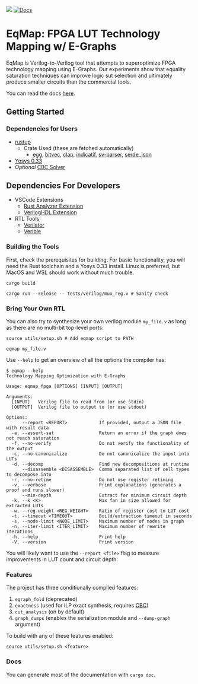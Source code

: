 ![](https://github.com/cornell-zhang/eqmap/actions/workflows/rust.yml/badge.svg)
[![Docs](https://img.shields.io/badge/docs-github--pages-blue)](https://cornell-zhang.github.io/eqmap/)

# EqMap: FPGA LUT Technology Mapping w/ E-Graphs

EqMap is Verilog-to-Verilog tool that attempts to superoptimize FPGA technology mapping using E-Graphs. Our experiments show that equality saturation techniques can improve logic sut selection and ultimately produce smaller circuits than the commercial tools.

You can read the docs [here](https://cornell-zhang.github.io/eqmap/).

## Getting Started

### Dependencies for Users

- [rustup](https://rustup.rs/)
  - Crate Used (these are fetched automatically)
    - [egg](https://docs.rs/egg/latest/egg/), [bitvec](https://docs.rs/bitvec/latest/bitvec/), [clap](https://docs.rs/clap/latest/clap/), [indicatif](https://docs.rs/indicatif/latest/indicatif/), [sv-parser](https://docs.rs/sv-parser/latest/sv_parser/), [serde_json](https://docs.rs/serde_json/latest/serde_json/)
- [Yosys 0.33](https://github.com/YosysHQ/yosys)
- *Optional* [CBC Solver](https://github.com/coin-or/Cbc)

## Dependencies For Developers

- VSCode Extensions
  - [Rust Analyzer Extension](https://rust-analyzer.github.io/)
  - [VerilogHDL Extension](https://marketplace.visualstudio.com/items?itemName=mshr-h.VerilogHDL)
- RTL Tools
  - [Verilator](https://github.com/verilator/verilator)
  - [Verible](https://github.com/chipsalliance/verible)

### Building the Tools

First, check the prerequisites for building. For basic functionality, you will need the Rust toolchain and a Yosys 0.33 install. Linux is preferred, but MacOS and WSL should work without much trouble.

`cargo build`

`cargo run --release -- tests/verilog/mux_reg.v # Sanity check`

### Bring Your Own RTL

You can also try to synthesize your own verilog module `my_file.v` as long as there are no multi-bit top-level ports:

`source utils/setup.sh # Add eqmap script to PATH`

`eqmap my_file.v`

Use `--help` to get an overview of all the options the compiler has:

```
$ eqmap --help
Technology Mapping Optimization with E-Graphs

Usage: eqmap_fpga [OPTIONS] [INPUT] [OUTPUT]

Arguments:
  [INPUT]   Verilog file to read from (or use stdin)
  [OUTPUT]  Verilog file to output to (or use stdout)

Options:
      --report <REPORT>            If provided, output a JSON file with result data
  -a, --assert-sat                 Return an error if the graph does not reach saturation
  -f, --no-verify                  Do not verify the functionality of the output
  -c, --no-canonicalize            Do not canonicalize the input into LUTs
  -d, --decomp                     Find new decompositions at runtime
      --disassemble <DISASSEMBLE>  Comma separated list of cell types to decompose into
  -r, --no-retime                  Do not use register retiming
  -v, --verbose                    Print explanations (generates a proof and runs slower)
      --min-depth                  Extract for minimum circuit depth
  -k, --k <K>                      Max fan in size allowed for extracted LUTs
  -w, --reg-weight <REG_WEIGHT>    Ratio of register cost to LUT cost
  -t, --timeout <TIMEOUT>          Build/extraction timeout in seconds
  -s, --node-limit <NODE_LIMIT>    Maximum number of nodes in graph
  -n, --iter-limit <ITER_LIMIT>    Maximum number of rewrite iterations
  -h, --help                       Print help
  -V, --version                    Print version
```

You will likely want to use the `--report <file>` flag to measure improvements in LUT count and circuit depth.

### Features

The project has three conditionally compiled features:

1. `egraph_fold` (deprecated)
2. `exactness` (used for ILP exact synthesis, requires [CBC](https://github.com/coin-or/Cbc))
3. `cut_analysis` (on by default)
4. `graph_dumps` (enables the serialization module and `--dump-graph` argument)

To build with any of these features enabled:

`source utils/setup.sh <feature>`

### Docs

You can generate most of the documentation with `cargo doc`.
